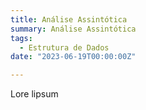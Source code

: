 ```yaml
---
title: Análise Assintótica
summary: Análise Assintótica
tags:
  - Estrutura de Dados
date: "2023-06-19T00:00:00Z"

---
```


Lore lipsum